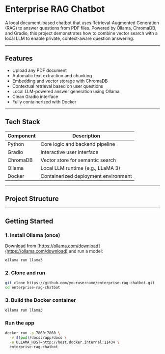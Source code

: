 # Enterprise RAG Chatbot

A local document-based chatbot that uses Retrieval-Augmented Generation (RAG) to answer questions from PDF files. Powered by Ollama, ChromaDB, and Gradio, this project demonstrates how to combine vector search with a local LLM to enable private, context-aware question answering.

---

## Features

- Upload any PDF document
- Automatic text extraction and chunking
- Embedding and vector storage with ChromaDB
- Contextual retrieval based on user questions
- Local LLM-powered answer generation using Ollama
- Clean Gradio interface
- Fully containerized with Docker

---

## Tech Stack

| Component         | Description                             |
|------------------|-----------------------------------------|
| Python           | Core logic and backend pipeline         |
| Gradio           | Interactive user interface              |
| ChromaDB         | Vector store for semantic search        |
| Ollama           | Local LLM runtime (e.g., LLaMA 3)       |
| Docker           | Containerized deployment environment    |

---

## Project Structure


---

## Getting Started

### 1. Install Ollama (once)
Download from [https://ollama.com/download](https://ollama.com/download) and run a model:
```bash
ollama run llama3
```

### 2. Clone and run
```bash
git clone https://github.com/yourusername/enterprise-rag-chatbot.git
cd enterprise-rag-chatbot
```

### 3. Build the Docker container
```bash
ollama run llama3
```

###  Run the app
```bash
docker run -p 7860:7860 \
  -v $(pwd)/docs:/app/docs \
  -e OLLAMA_HOST=http://host.docker.internal:11434 \
  enterprise-rag-chatbot
  ```
